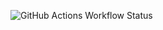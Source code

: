 ![GitHub Actions Workflow Status](https://img.shields.io/github/actions/workflow/status/andrebeolchi/newsee-fastify-api/test.yml?style=flat&label=hourly%20tests)

